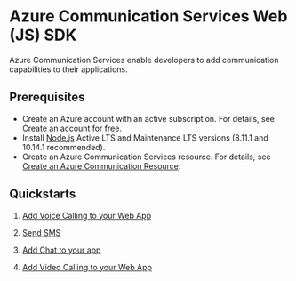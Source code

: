 # Azure Communication Services Web (JS) SDK

Azure Communication Services enable developers to add communication capabilities to their applications. 

## Prerequisites

- Create an Azure account with an active subscription. For details, see [Create an account for free](https://azure.microsoft.com/free/?WT.mc_id=A261C142F). 
- Install [Node.js](https://nodejs.org/en/download/) Active LTS and Maintenance LTS versions (8.11.1 and 10.14.1 recommended).
- Create an Azure Communication Services resource. For details, see [Create an Azure Communication Resource](https://docs.microsoft.com/en-us/azure/communication-services/quickstarts/create-communication-resource?tabs=windows&pivots=platform-azp).

## Quickstarts

1. [Add Voice Calling to your Web App](https://docs.microsoft.com/en-us/azure/communication-services/quickstarts/voice-video-calling/getting-started-with-calling?pivots=platform-javascript)

2. [Send SMS](https://docs.microsoft.com/en-us/azure/communication-services/quickstarts/telephony-sms/send?pivots=programming-language-javascript)

3. [Add Chat to your app](https://docs.microsoft.com/en-us/azure/communication-services/quickstarts/chat/get-started?pivots=programming-language-javascript)

4. [Add Video Calling to your Web App](https://docs.microsoft.com/en-us/azure/communication-services/quickstarts/voice-video-calling/get-started-with-video-calling)
